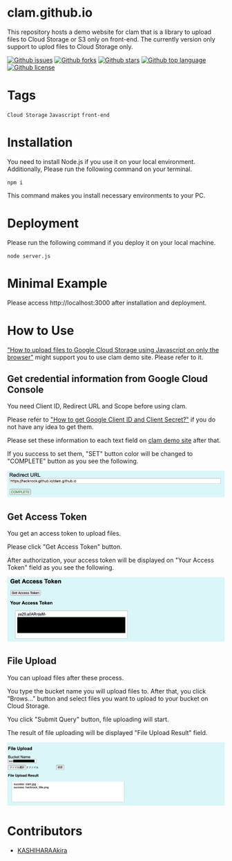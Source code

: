 # clam.github.io

<!-- # Short Description -->

This repository hosts a demo website for clam that is a library to upload files to Cloud Storage or S3 only on front-end. The currently version only support to uplod files to Cloud Storage only.

<!-- # Badges -->

[![Github issues](https://img.shields.io/github/issues/Hacknock/clam.github.io)](https://github.com/Hacknock/clam.github.io/issues)
[![Github forks](https://img.shields.io/github/forks/Hacknock/clam.github.io)](https://github.com/Hacknock/clam.github.io/network/members)
[![Github stars](https://img.shields.io/github/stars/Hacknock/clam.github.io)](https://github.com/Hacknock/clam.github.io/stargazers)
[![Github top language](https://img.shields.io/github/languages/top/Hacknock/clam.github.io)](https://github.com/Hacknock/clam.github.io/)
[![Github license](https://img.shields.io/github/license/Hacknock/clam.github.io)](https://github.com/Hacknock/clam.github.io/)

# Tags

`Cloud Storage` `Javascript` `front-end`

# Installation

You need to install Node.js if you use it on your local environment.
Additionally, Please run the following command on your terminal.

```
npm i
```

This command makes you install necessary environments to your PC.

# Deployment

Please run the following command if you deploy it on your local machine.

```
node server.js
```

# Minimal Example

Please access http://localhost:3000 after installation and deployment.

# How to Use

["How to upload files to Google Cloud Storage using Javascript on only the browser"](https://dev.to/akirakashihara/how-to-upload-files-to-google-cloud-storage-using-javascript-on-only-the-browser-11ei) might support you to use clam demo site.
Please refer to it.

## Get credential information from Google Cloud Console

You need Client ID, Redirect URL and Scope before using clam.

Please refer to ["How to get Google Client ID and Client Secret?"](https://www.balbooa.com/gridbox-documentation/how-to-get-google-client-id-and-client-secret) if you do not have any idea to get them.

Please set these information to each text field on [clam demo site](https://hacknock.github.io/clam.github.io/) after that.

If you success to set them, "SET" button color will be changed to "COMPLETE" button as you see the following.

![Preview if you completed to get credential information](resources/set-credential-information.png)

## Get Access Token

You get an access token to upload files.

Please click "Get Access Token" button.

After authorization, your access token will be displayed on "Your Access Token" field as you see the following.

![Preview to get access token](resources/get-access-token.png)

## File Upload

You can upload files after these process.

You type the bucket name you will upload files to. After that, you click "Brows..." button and select files you want to upload to your bucket on Cloud Storage.

You click "Submit Query" button, file uploading will start.

The result of file uploading will be displayed "File Upload Result" field.

![Preview to upload files](resources/file-upload.png)

# Contributors

- [KASHIHARAAkira](https://github.com/KASHIHARAAkira)

<!-- CREATED_BY_LEADYOU_README_GENERATOR -->

